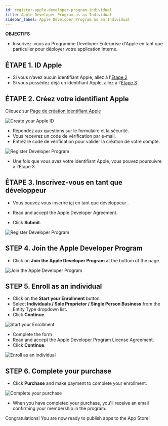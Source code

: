 ```yaml
---
id: register-apple-developer-program-individual
title: Apple Developer Program as an Individual
sidebar_label: Apple Developer Program as an Individual
---
```

<div class = "objectives"> 

**OBJECTIFS**

* Inscrivez-vous au Programme Developer Enterprise d'Apple en tant que particulier pour déployer votre application interne.</div> 

## ÉTAPE 1. ID Apple

* Si vous n’avez aucun identifiant Apple, allez à l'[Etape 2](#step-2-create-your-apple-id)
* Si vous possédez déjà un identifiant Apple, allez à l'[Étape 3](#step-3-register-as-a-developer)

## ÉTAPE 2. Créez votre identifiant Apple

Cliquez sur [Page de création identifiant Apple](https://appleid.apple.com/)

![Create your Apple ID](assets/deploy-app-store/Apple-ID-Creation-Page-4D-for-iOS.png)

* Répondez aux questions sur le formulaire et la sécurité.
* Vous recevrez un code de vérification par e-mail.
* Entrez le code de vérification pour valider la création de votre compte.

![Register Developer Program](assets/deploy-app-store/Register-developer-program-4D-for-iOS.png)

* Une fois que vous avez votre identifiant Apple, vous pouvez poursuivre à l’Étape 3.

## ÉTAPE 3. Inscrivez-vous en tant que développeur

* Vous pouvez vous inscrire [ici](https://developer.apple.com/account/) en tant que développeur .

* Read and accept the Apple Developer Agreement.

* Click **Submit**.

![Register Developer Program](assets/deploy-app-store/Register-developer-4D-for-iOS.png)

## STEP 4. Join the Apple Developer Program

* Click on **Join the Apple Developer Program** at the bottom of the page.

![Join the Apple Developer Program](assets/deploy-app-store/Join-Apple-Developer-Program-individuals-4D-for-iOS.png)

## STEP 5. Enroll as an individual

* Click on the **Start your Enrollment** button.
* Select **Individuals / Sole Proprietor / Single Person Business** from the Entity Type dropdown list.
* Click **Continue**.

![Start your Enrollment](assets/deploy-app-store/Apple-Developer-Program-Individuals-4D-for-iOS.png)

* Complete the form
* Read and accept the Apple Developer Program License Agreement.
* Click **Continue**.

![Enroll as an individual](assets/deploy-app-store/Apple-Developer-Program-Enrollment-4D-for-iOS.png)

## STEP 6. Complete your purchase

* Click **Purchase** and make payment to complete your enrollment.

![Complete your purchase](assets/deploy-app-store/Complete-Purchase-Apple-Developer-Program-4D-for-iOS.png)

* When you have completed your purchase, you'll receive an email confirming your membership in the program.

Congratulations! You are now ready to publish apps to the App Store!